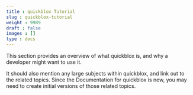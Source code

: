 ```yaml
---
title : quickblox Tutorial
slug : quickblox-tutorial
weight : 9989
draft : false
images : []
type : docs
---
```


This section provides an overview of what quickblox is, and why a developer might want to use it.

It should also mention any large subjects within quickblox, and link out to the related topics.  Since the Documentation for quickblox is new, you may need to create initial versions of those related topics.

